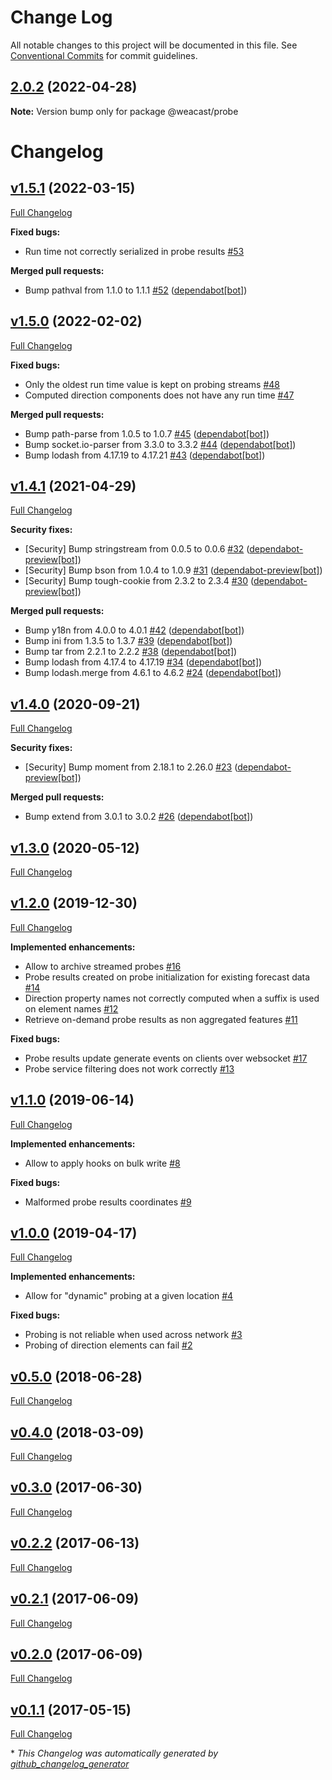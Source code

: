 # Change Log

All notable changes to this project will be documented in this file.
See [Conventional Commits](https://conventionalcommits.org) for commit guidelines.

## [2.0.2](https://github.com/weacast/weacast-probe/compare/v2.0.1...v2.0.2) (2022-04-28)

**Note:** Version bump only for package @weacast/probe





# Changelog

## [v1.5.1](https://github.com/weacast/weacast-probe/tree/v1.5.1) (2022-03-15)

[Full Changelog](https://github.com/weacast/weacast-probe/compare/v1.5.0...v1.5.1)

**Fixed bugs:**

- Run time not correctly serialized in probe results [\#53](https://github.com/weacast/weacast-probe/issues/53)

**Merged pull requests:**

- Bump pathval from 1.1.0 to 1.1.1 [\#52](https://github.com/weacast/weacast-probe/pull/52) ([dependabot[bot]](https://github.com/apps/dependabot))

## [v1.5.0](https://github.com/weacast/weacast-probe/tree/v1.5.0) (2022-02-02)

[Full Changelog](https://github.com/weacast/weacast-probe/compare/v1.4.1...v1.5.0)

**Fixed bugs:**

- Only the oldest run time value is kept on probing streams [\#48](https://github.com/weacast/weacast-probe/issues/48)
- Computed direction components does not have any run time [\#47](https://github.com/weacast/weacast-probe/issues/47)

**Merged pull requests:**

- Bump path-parse from 1.0.5 to 1.0.7 [\#45](https://github.com/weacast/weacast-probe/pull/45) ([dependabot[bot]](https://github.com/apps/dependabot))
- Bump socket.io-parser from 3.3.0 to 3.3.2 [\#44](https://github.com/weacast/weacast-probe/pull/44) ([dependabot[bot]](https://github.com/apps/dependabot))
- Bump lodash from 4.17.19 to 4.17.21 [\#43](https://github.com/weacast/weacast-probe/pull/43) ([dependabot[bot]](https://github.com/apps/dependabot))

## [v1.4.1](https://github.com/weacast/weacast-probe/tree/v1.4.1) (2021-04-29)

[Full Changelog](https://github.com/weacast/weacast-probe/compare/v1.4.0...v1.4.1)

**Security fixes:**

- \[Security\] Bump stringstream from 0.0.5 to 0.0.6 [\#32](https://github.com/weacast/weacast-probe/pull/32) ([dependabot-preview[bot]](https://github.com/apps/dependabot-preview))
- \[Security\] Bump bson from 1.0.4 to 1.0.9 [\#31](https://github.com/weacast/weacast-probe/pull/31) ([dependabot-preview[bot]](https://github.com/apps/dependabot-preview))
- \[Security\] Bump tough-cookie from 2.3.2 to 2.3.4 [\#30](https://github.com/weacast/weacast-probe/pull/30) ([dependabot-preview[bot]](https://github.com/apps/dependabot-preview))

**Merged pull requests:**

- Bump y18n from 4.0.0 to 4.0.1 [\#42](https://github.com/weacast/weacast-probe/pull/42) ([dependabot[bot]](https://github.com/apps/dependabot))
- Bump ini from 1.3.5 to 1.3.7 [\#39](https://github.com/weacast/weacast-probe/pull/39) ([dependabot[bot]](https://github.com/apps/dependabot))
- Bump tar from 2.2.1 to 2.2.2 [\#38](https://github.com/weacast/weacast-probe/pull/38) ([dependabot[bot]](https://github.com/apps/dependabot))
- Bump lodash from 4.17.4 to 4.17.19 [\#34](https://github.com/weacast/weacast-probe/pull/34) ([dependabot[bot]](https://github.com/apps/dependabot))
- Bump lodash.merge from 4.6.1 to 4.6.2 [\#24](https://github.com/weacast/weacast-probe/pull/24) ([dependabot[bot]](https://github.com/apps/dependabot))

## [v1.4.0](https://github.com/weacast/weacast-probe/tree/v1.4.0) (2020-09-21)

[Full Changelog](https://github.com/weacast/weacast-probe/compare/v1.3.0...v1.4.0)

**Security fixes:**

- \[Security\] Bump moment from 2.18.1 to 2.26.0 [\#23](https://github.com/weacast/weacast-probe/pull/23) ([dependabot-preview[bot]](https://github.com/apps/dependabot-preview))

**Merged pull requests:**

- Bump extend from 3.0.1 to 3.0.2 [\#26](https://github.com/weacast/weacast-probe/pull/26) ([dependabot[bot]](https://github.com/apps/dependabot))

## [v1.3.0](https://github.com/weacast/weacast-probe/tree/v1.3.0) (2020-05-12)

[Full Changelog](https://github.com/weacast/weacast-probe/compare/v1.2.0...v1.3.0)

## [v1.2.0](https://github.com/weacast/weacast-probe/tree/v1.2.0) (2019-12-30)

[Full Changelog](https://github.com/weacast/weacast-probe/compare/v1.1.0...v1.2.0)

**Implemented enhancements:**

- Allow to archive streamed probes [\#16](https://github.com/weacast/weacast-probe/issues/16)
- Probe results created on probe initialization for existing forecast data [\#14](https://github.com/weacast/weacast-probe/issues/14)
- Direction property names not correctly computed when a suffix is used on element names [\#12](https://github.com/weacast/weacast-probe/issues/12)
- Retrieve on-demand probe results as non aggregated features [\#11](https://github.com/weacast/weacast-probe/issues/11)

**Fixed bugs:**

- Probe results update generate events on clients over websocket [\#17](https://github.com/weacast/weacast-probe/issues/17)
- Probe service filtering does not work correctly [\#13](https://github.com/weacast/weacast-probe/issues/13)

## [v1.1.0](https://github.com/weacast/weacast-probe/tree/v1.1.0) (2019-06-14)

[Full Changelog](https://github.com/weacast/weacast-probe/compare/v1.0.0...v1.1.0)

**Implemented enhancements:**

- Allow to apply hooks on bulk write [\#8](https://github.com/weacast/weacast-probe/issues/8)

**Fixed bugs:**

- Malformed probe results coordinates [\#9](https://github.com/weacast/weacast-probe/issues/9)

## [v1.0.0](https://github.com/weacast/weacast-probe/tree/v1.0.0) (2019-04-17)

[Full Changelog](https://github.com/weacast/weacast-probe/compare/v0.5.0...v1.0.0)

**Implemented enhancements:**

- Allow for "dynamic" probing at a given location [\#4](https://github.com/weacast/weacast-probe/issues/4)

**Fixed bugs:**

- Probing is not reliable when used across network [\#3](https://github.com/weacast/weacast-probe/issues/3)
- Probing of direction elements can fail [\#2](https://github.com/weacast/weacast-probe/issues/2)

## [v0.5.0](https://github.com/weacast/weacast-probe/tree/v0.5.0) (2018-06-28)

[Full Changelog](https://github.com/weacast/weacast-probe/compare/v0.4.0...v0.5.0)

## [v0.4.0](https://github.com/weacast/weacast-probe/tree/v0.4.0) (2018-03-09)

[Full Changelog](https://github.com/weacast/weacast-probe/compare/v0.3.0...v0.4.0)

## [v0.3.0](https://github.com/weacast/weacast-probe/tree/v0.3.0) (2017-06-30)

[Full Changelog](https://github.com/weacast/weacast-probe/compare/v0.2.2...v0.3.0)

## [v0.2.2](https://github.com/weacast/weacast-probe/tree/v0.2.2) (2017-06-13)

[Full Changelog](https://github.com/weacast/weacast-probe/compare/v0.2.1...v0.2.2)

## [v0.2.1](https://github.com/weacast/weacast-probe/tree/v0.2.1) (2017-06-09)

[Full Changelog](https://github.com/weacast/weacast-probe/compare/v0.2.0...v0.2.1)

## [v0.2.0](https://github.com/weacast/weacast-probe/tree/v0.2.0) (2017-06-09)

[Full Changelog](https://github.com/weacast/weacast-probe/compare/v0.1.1...v0.2.0)

## [v0.1.1](https://github.com/weacast/weacast-probe/tree/v0.1.1) (2017-05-15)

[Full Changelog](https://github.com/weacast/weacast-probe/compare/2d38a4fd2b6aa3efc3fdba2e13a646b4efb72569...v0.1.1)



\* *This Changelog was automatically generated by [github_changelog_generator](https://github.com/github-changelog-generator/github-changelog-generator)*
